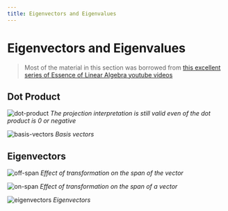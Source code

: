```yaml
---
title: Eigenvectors and Eigenvalues
---
```


# Eigenvectors and Eigenvalues

> Most of the material in this section was borrowed from [this excellent series of Essence of Linear Algebra youtube videos](https://www.youtube.com/watch?v=fNk_zzaMoSs) 


## Dot Product

![dot-product](images/dot-product.png)
*The projection interpretation is still valid even of the dot product is 0 or negative*

![basis-vectors](images/basis-vectors.png)
*Basis vectors*

## Eigenvectors

![off-span](images/off-span.png)
*Effect of transformation on the span of the vector*

![on-span](images/on-span.png)
*Effect of transformation on the span of a vector*

![eigenvectors](images/eigenvectors.png)
*Eigenvectors*